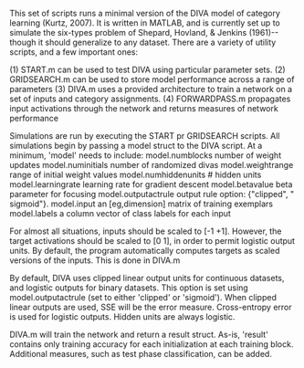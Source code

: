 <!-- % % % % % % % % % % % % % % % % % % % % % % % % % % % % % % % % % % % % % % % %
% %             _     _      _     _      _     _      _     _              % %
% %            (c).-.(c)    (c).-.(c)    (c).-.(c)    (c).-.(c)             % %
% %             / ._. \      / ._. \      / ._. \      / ._. \              % %
% %           __\( Y )/__  __\( Y )/__  __\( Y )/__  __\( Y )/__            % %
% %          (_.-/'-'\-._)(_.-/'-'\-._)(_.-/'-'\-._)(_.-/'-'\-._)           % %
% %             || D ||      || I ||      || V ||      || A ||              % %
% %           _.' `-' '._  _.' `-' '._  _.' `-' '._  _.' `-' '._            % %
% %          (.-./`-'\.-.)(.-./`-'\.-.)(.-./`-'\.-.)(.-./`-'\.-.)           % %
% %           `-'     `-'  `-'     `-'  `-'     `-'  `-'     `-'            % %
% %                                                                         % %
% %           Written by Nolan Conaway (nconawa1@binghamton.edu).           % %
% % % % % % % % % % % % % % % % % % % % % % % % % % % % % % % % % % % % % % % % -->

This set of scripts runs a minimal version of the DIVA model of category 
learning (Kurtz, 2007). It is written in MATLAB, and is currently set up to 
simulate the six-types problem of Shepard, Hovland, & Jenkins (1961)--though 
it should generalize to any dataset. There are a variety of utility scripts, 
and a few important ones:

(1) START.m can be used to test DIVA using particular parameter sets.
(2) GRIDSEARCH.m can be used to store model performance across a range of 
	parameters
(3) DIVA.m uses a provided architecture to train a network on a set of inputs 
	and category assignments.
(4) FORWARDPASS.m propagates input activations through the network and returns
	measures of network performance

Simulations are run by executing the START pr GRIDSEARCH scripts. All 
simulations begin by passing a model struct to the DIVA script. At a minimum,
'model' needs to include:
	model.numblocks 		number of weight updates
	model.numinitials 		number of randomized divas
	model.weightrange   	range of initial weight values
	model.numhiddenunits 	# hidden units
	model.learningrate   	learning rate for gradient descent
	model.betavalue      	beta parameter for focusing
	model.outputactrule     output rule option:  {"clipped", " sigmoid"}.
    model.input  			an [eg,dimension] matrix of training exemplars
    model.labels 			a column vector of class labels for each input

For almost all situations, inputs should be scaled to [-1 +1]. However, the
target activations should be scaled to [0 1], in order to permit logistic 
output units. By default, the program automatically computes targets as scaled
versions of the inputs. This is done in DIVA.m

By default, DIVA uses clipped linear output units for continuous datasets, and
logistic outputs for binary datasets. This option is set using 
model.outputactrule (set to either 'clipped' or 'sigmoid'). When clipped
linear outputs are used, SSE will be the error measure. Cross-entropy error
is used for logistic outputs. Hidden units are always logistic.

DIVA.m will train the network and return a result struct. As-is, 'result' contains only
training accuracy for each initialization at each training block. Additional measures,
such as test phase classification, can be added. 